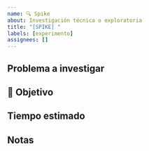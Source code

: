 ```yaml
---
name: 🔍 Spike
about: Investigación técnica o exploratoria
title: "[SPIKE] "
labels: [experimento]
assignees: []
---
```


## Problema a investigar

<!-- Describí qué se necesita entender o resolver. -->

## 🎯 Objetivo

<!-- Qué se espera obtener como resultado (documentación, decisión técnica, estimación, etc.) -->

## Tiempo estimado

## Notas
